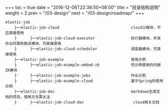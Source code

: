 +++
toc = true
date = "2016-12-06T22:38:50+08:00"
title = "目录结构说明"
weight = 2
prev = "/03-design"
next = "/03-design/roadmap/"
+++

```
elastic-job
    ├──elastic-job-cloud                                cloud父模块，不应直接使用
    ├      ├──elastic-job-cloud-executor                执行器模块，开发作业时需依赖该模块，可直接使用
    ├      ├──elastic-job-cloud-scheduler               调度器模块，可直接使用
    ├──elastic-job-example                              使用示例
    ├      ├──elastic-job-example-embed-zk              供示例使用的内嵌ZK模块
    ├      ├──elastic-job-example-jobs                  作业示例
    ├      ├──elastic-job-example-cloud                 基于Spring的使用示例
    ├──elastic-job-doc                                  markdown生成文档的项目，使用方无需关注
    ├      ├──elastic-job-cloud-doc                      cloud相关文档
```
